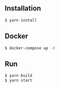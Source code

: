 ## Installation

```bash
$ yarn install
```

## Docker

```bash
$ docker-compose up -d
```

## Run

```bash
$ yarn build
$ yarn start
```